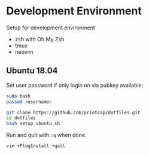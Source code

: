 # Development Environment

Setup for development environment

- zsh with Oh My Zsh
- tmux
- neovim

## Ubuntu 18.04

Set user password if only login on via pubkey available:
```bash
sudo bash
passwd <username>
```

```bash
git clone https://github.com/printcap/dotfiles.git
cd dotfiles
bash setup_ubuntu.sh
```

Run and quit with `:q` when done.

```bash
vim +PlugInstall +qall
```
